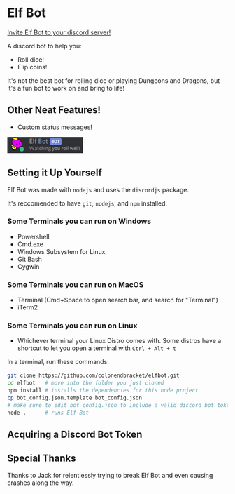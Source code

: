 # Elf Bot

[Invite Elf Bot to your discord server!](https://discord.com/oauth2/authorize?client_id=734224877195755600&scope=bot)

A discord bot to help you:
* Roll dice!
* Flip coins!

It's not the best bot for rolling dice or playing Dungeons and Dragons, but it's a fun bot to work on and bring to life!



## Other Neat Features!

* Custom status messages!

![What a creative status!](./screenshots/status.gif)

## Setting it Up Yourself

Elf Bot was made with `nodejs` and uses the `discordjs` package. 

It's reccomended to have `git`, `nodejs`, and `npm` installed.

### Some Terminals you can run on Windows
* Powershell
* Cmd.exe
* Windows Subsystem for Linux
* Git Bash
* Cygwin
### Some Terminals you can run on MacOS
* Terminal (Cmd+Space to open search bar, and search for "Terminal")
* iTerm2
### Some Terminals you can run on Linux
* Whichever terminal your Linux Distro comes with. Some distros have a shortcut to let you open a terminal with `Ctrl + Alt + t`

In a terminal, run these commands:
```bash
git clone https://github.com/colonendbracket/elfbot.git
cd elfbot   # move into the folder you just cloned
npm install # installs the dependencies for this node project
cp bot_config.json.template bot_config.json
# make sure to edit bot_config.json to include a valid discord bot token
node .      # runs Elf Bot
```
## Acquiring a Discord Bot Token



## Special Thanks
Thanks to Jack for relentlessly trying to break Elf Bot and even causing crashes along the way.
